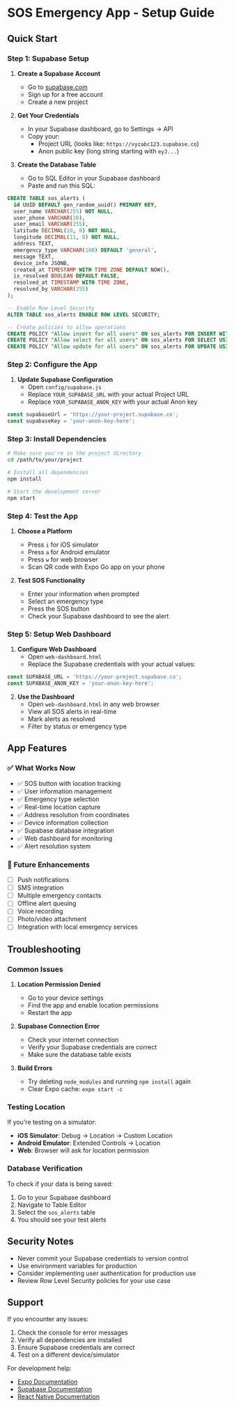 # SOS Emergency App - Setup Guide

## Quick Start

### Step 1: Supabase Setup

1. **Create a Supabase Account**
   - Go to [supabase.com](https://supabase.com)
   - Sign up for a free account
   - Create a new project

2. **Get Your Credentials**
   - In your Supabase dashboard, go to Settings → API
   - Copy your:
     - Project URL (looks like: `https://xyzabc123.supabase.co`)
     - Anon public key (long string starting with `eyJ...`)

3. **Create the Database Table**
   - Go to SQL Editor in your Supabase dashboard
   - Paste and run this SQL:

```sql
CREATE TABLE sos_alerts (
  id UUID DEFAULT gen_random_uuid() PRIMARY KEY,
  user_name VARCHAR(255) NOT NULL,
  user_phone VARCHAR(20),
  user_email VARCHAR(255),
  latitude DECIMAL(10, 8) NOT NULL,
  longitude DECIMAL(11, 8) NOT NULL,
  address TEXT,
  emergency_type VARCHAR(100) DEFAULT 'general',
  message TEXT,
  device_info JSONB,
  created_at TIMESTAMP WITH TIME ZONE DEFAULT NOW(),
  is_resolved BOOLEAN DEFAULT FALSE,
  resolved_at TIMESTAMP WITH TIME ZONE,
  resolved_by VARCHAR(255)
);

-- Enable Row Level Security
ALTER TABLE sos_alerts ENABLE ROW LEVEL SECURITY;

-- Create policies to allow operations
CREATE POLICY "Allow insert for all users" ON sos_alerts FOR INSERT WITH CHECK (true);
CREATE POLICY "Allow select for all users" ON sos_alerts FOR SELECT USING (true);
CREATE POLICY "Allow update for all users" ON sos_alerts FOR UPDATE USING (true);
```

### Step 2: Configure the App

1. **Update Supabase Configuration**
   - Open `config/supabase.js`
   - Replace `YOUR_SUPABASE_URL` with your actual Project URL
   - Replace `YOUR_SUPABASE_ANON_KEY` with your actual Anon key

```javascript
const supabaseUrl = 'https://your-project.supabase.co';
const supabaseKey = 'your-anon-key-here';
```

### Step 3: Install Dependencies

```bash
# Make sure you're in the project directory
cd /path/to/your/project

# Install all dependencies
npm install

# Start the development server
npm start
```

### Step 4: Test the App

1. **Choose a Platform**
   - Press `i` for iOS simulator
   - Press `a` for Android emulator
   - Press `w` for web browser
   - Scan QR code with Expo Go app on your phone

2. **Test SOS Functionality**
   - Enter your information when prompted
   - Select an emergency type
   - Press the SOS button
   - Check your Supabase dashboard to see the alert

### Step 5: Setup Web Dashboard

1. **Configure Web Dashboard**
   - Open `web-dashboard.html`
   - Replace the Supabase credentials with your actual values:

```javascript
const SUPABASE_URL = 'https://your-project.supabase.co';
const SUPABASE_ANON_KEY = 'your-anon-key-here';
```

2. **Use the Dashboard**
   - Open `web-dashboard.html` in any web browser
   - View all SOS alerts in real-time
   - Mark alerts as resolved
   - Filter by status or emergency type

## App Features

### ✅ What Works Now
- ✅ SOS button with location tracking
- ✅ User information management
- ✅ Emergency type selection
- ✅ Real-time location capture
- ✅ Address resolution from coordinates
- ✅ Device information collection
- ✅ Supabase database integration
- ✅ Web dashboard for monitoring
- ✅ Alert resolution system

### 🚀 Future Enhancements
- [ ] Push notifications
- [ ] SMS integration
- [ ] Multiple emergency contacts
- [ ] Offline alert queuing
- [ ] Voice recording
- [ ] Photo/video attachment
- [ ] Integration with local emergency services

## Troubleshooting

### Common Issues

1. **Location Permission Denied**
   - Go to your device settings
   - Find the app and enable location permissions
   - Restart the app

2. **Supabase Connection Error**
   - Check your internet connection
   - Verify your Supabase credentials are correct
   - Make sure the database table exists

3. **Build Errors**
   - Try deleting `node_modules` and running `npm install` again
   - Clear Expo cache: `expo start -c`

### Testing Location

If you're testing on a simulator:
- **iOS Simulator**: Debug → Location → Custom Location
- **Android Emulator**: Extended Controls → Location
- **Web**: Browser will ask for location permission

### Database Verification

To check if your data is being saved:
1. Go to your Supabase dashboard
2. Navigate to Table Editor
3. Select the `sos_alerts` table
4. You should see your test alerts

## Security Notes

- Never commit your Supabase credentials to version control
- Use environment variables for production
- Consider implementing user authentication for production use
- Review Row Level Security policies for your use case

## Support

If you encounter any issues:
1. Check the console for error messages
2. Verify all dependencies are installed
3. Ensure Supabase credentials are correct
4. Test on a different device/simulator

For development help:
- [Expo Documentation](https://docs.expo.dev/)
- [Supabase Documentation](https://supabase.com/docs)
- [React Native Documentation](https://reactnative.dev/docs/getting-started)

